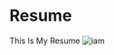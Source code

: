 # Resume
This Is My Resume
![iam](https://github.com/NomanAhmedD/Resume/assets/136438133/6ad98598-8f62-4ccf-a368-67d6d756cd4d)
